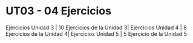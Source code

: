 # UT03 - 04 Ejercicios
Ejercicios Unidad 3 |
10 Ejercicios de la Unidad 3|
Ejercicios Unidad 4 |
8 Ejercicios de la Unidad 4|
Ejercicios Unidad 5 |
5 Ejercicio de la Unidad 5
